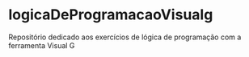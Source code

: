 # logicaDeProgramacaoVisualg
Repositório dedicado aos exercícios de lógica de programação com a ferramenta Visual G
